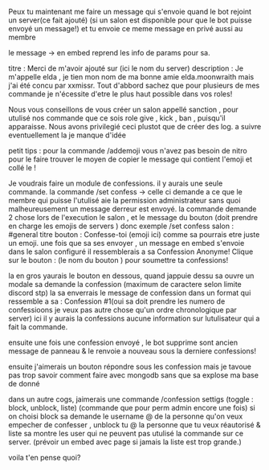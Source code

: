 Peux tu maintenant me faire un message qui s'envoie quand le bot rejoint un server(ce fait ajouté) (si un salon est disponible pour que le bot puisse envoyé un message!) et tu envoie ce meme message en privé aussi au membre


le message -> en embed reprend les info de params pour sa.

titre : Merci de m'avoir ajouté sur (ici le nom du server)
description : 
Je m'appelle elda , je tien mon nom de ma bonne amie elda.moonwraith mais j'ai été concu par xxmissr.
Tout d'abbord sachez que pour plusieurs de mes commande je n'écessite d'etre le plus haut possible dans vos  roles! 


Nous vous conseillons de vous créer un salon appellé sanction , pour utulisé nos commande que ce sois role give , kick , ban , puisqu'il apparaisse. Nous avons privilegié ceci plustot que de créer des log.
a suivre eventuellement la je manque d'idée

petit tips : pour la commande /addemoji vous n'avez pas besoin de nitro pour le faire trouver le moyen de copier le message qui contient l'emoji et collé le ! 





Je voudrais faire un module de confessions.
il y aurais une seule commande.
la commande /set confess -> celle ci demande a ce que le membre qui puisse l'utulisé aie la permission administrateur sans quoi malheureusement un message derreur est envoyé. 
la commande demande 2 chose lors de l'execution le salon , et le message du bouton (doit prendre en charge les emojis de servers )
donc exemple /set confess salon : #general titre bouton : Confesse-toi (emoji ici) comme sa pourrais etre juste un emoji. 
une fois que sa ses envoyer , un message en embed s'envoie dans le salon configuré 
il ressemblerais a sa 
Confession Anonyme!
Clique sur le bouton : (le nom du bouton ) pour soumettre ta confessions!

la en gros yaurais le bouton en dessous, 
quand jappuie dessu sa ouvre un modale sa demande la confession (maximum de caractere selon limite discord stp) 
la sa enverrais le message de confession dans un format qui ressemble  a sa : 
Confession #1(oui sa doit prendre les numero de confessioons je veux pas autre chose qu'un ordre chronologique par server)
ici il y aurais la confessions 
aucune information sur lutulisateur qui a fait la commande.


ensuite une fois une confession envoyé , le bot supprime sont ancien message de panneau & le renvoie  a nouveau sous la derniere confessions!


ensuite j'aimerais un bouton répondre sous les confession mais je tavoue pas trop savoir comment faire avec mongodb sans que sa explose ma base de donné 



dans un autre cogs, jaimerais une commande /confession settigs (toggle : block, unblock, liste)
(commande que pour perm admin encore une fois) 
si on choisi block sa demande le username @ de la personne qu'on veux empecher de confesser , unblock  tu @ la personne que tu veux réautorisé  & liste sa montre les user qui ne peuvent pas utulisé la commande sur ce server. (prévoir un embed avec page si jamais la liste est trop grande.)


voila t'en pense quoi?